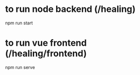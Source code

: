 # to run node backend (/healing)
npm run start

# to run vue frontend (/healing/frontend)
npm run serve